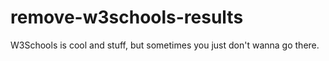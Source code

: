 # remove-w3schools-results

W3Schools is cool and stuff, but sometimes you just don't wanna go there.
